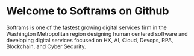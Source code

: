 # Welcome to Softrams on Github

Softrams is one of the fastest growing digital services firm in the Washington Metropolitan region 
designing human centered software and developing digital services focused on HX, AI, Cloud, Devops, 
RPA, Blockchain, and Cyber Security.
